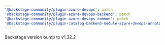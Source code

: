 ```yaml
---
'@backstage-community/plugin-azure-devops': patch
'@backstage-community/plugin-azure-devops-backend': patch
'@backstage-community/plugin-azure-devops-common': patch
'@backstage-community/plugin-catalog-backend-module-azure-devops-annotator-processor': patch
---
```


Backstage version bump to v1.32.2
